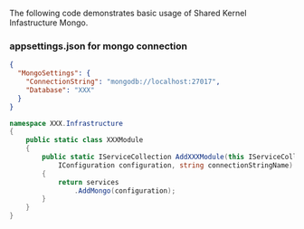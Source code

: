 ﻿The following code demonstrates basic usage of Shared Kernel Infastructure Mongo.

### appsettings.json for mongo connection

```json
{
  "MongoSettings": {
    "ConnectionString": "mongodb://localhost:27017",
    "Database": "XXX"
  }
}
```
```cs
namespace XXX.Infrastructure
{
    public static class XXXModule
    {
        public static IServiceCollection AddXXXModule(this IServiceCollection services,
            IConfiguration configuration, string connectionStringName)
        {
            return services
                .AddMongo(configuration);
        }
    }
}
```